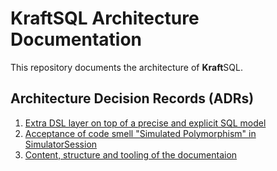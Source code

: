 # KraftSQL Architecture Documentation

This repository documents the architecture of **Kraft**SQL.

## Architecture Decision Records (ADRs)
1. [Extra DSL layer on top of a precise and explicit SQL model](adr/MODEL_PLUS_DSL.adr.md)
2. [Acceptance of code smell "Simulated Polymorphism" in SimulatorSession](adr/SIMULATED_POLYMORPHISM_IN_SIMULATOR.adr.md)
3. [Content, structure and tooling of the documentaion](adr/DOCUMENTATION.adr.md)
